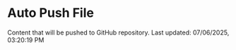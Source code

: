 # Auto Push File

Content that will be pushed to GitHub repository.
Last updated: 07/06/2025, 03:20:19 PM
